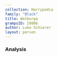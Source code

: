 ```yaml
---
collection: Harrypedia
family: "Black"
title: Walburga
grampsID: I0006
author: Luke Schierer
layout: person
---
```


### Analysis
